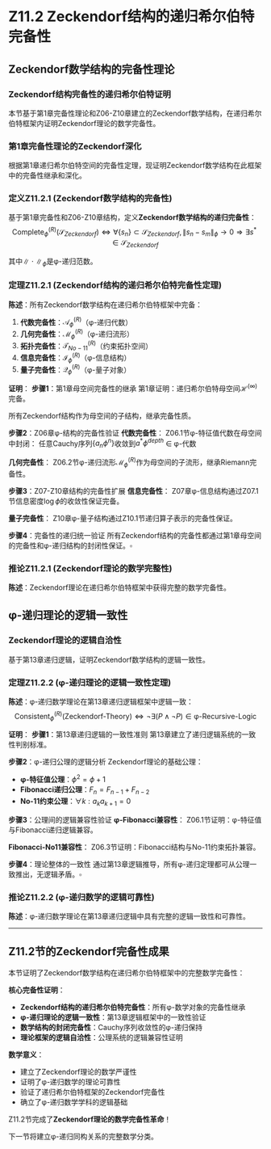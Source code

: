 # Z11.2 Zeckendorf结构的递归希尔伯特完备性

## Zeckendorf数学结构的完备性理论

### Zeckendorf结构完备性的递归希尔伯特证明

本节基于第1章完备性理论和Z06-Z10章建立的Zeckendorf数学结构，在递归希尔伯特框架内证明Zeckendorf理论的数学完备性。

### 第1章完备性理论的Zeckendorf深化

根据第1章递归希尔伯特空间的完备性定理，现证明Zeckendorf数学结构在此框架中的完备性继承和深化。

### 定义Z11.2.1 (Zeckendorf数学结构的完备性)

基于第1章完备性和Z06-Z10章结构，定义**Zeckendorf数学结构的递归完备性**：
$$\text{Complete}_{\phi}^{(R)}(\mathcal{S}_{Zeckendorf}) \Leftrightarrow \forall \{s_n\} \subset \mathcal{S}_{Zeckendorf}, \|s_n - s_m\|_{\phi} \to 0 \Rightarrow \exists s^* \in \mathcal{S}_{Zeckendorf}$$

其中$\|\cdot\|_{\phi}$是φ-递归范数。

### 定理Z11.2.1 (Zeckendorf结构的递归希尔伯特完备性定理)

**陈述**：所有Zeckendorf数学结构在递归希尔伯特框架中完备：

1. **代数完备性**：$\mathcal{A}_{\phi}^{(R)}$（φ-递归代数）
2. **几何完备性**：$\mathcal{M}_{\phi}^{(R)}$（φ-递归流形）
3. **拓扑完备性**：$\mathcal{T}_{No-11}^{(R)}$（约束拓扑空间）
4. **信息完备性**：$\mathcal{I}_{\phi}^{(R)}$（φ-信息结构）
5. **量子完备性**：$\mathcal{Q}_{\phi}^{(R)}$（φ-量子对象）

**证明**：
**步骤1**：第1章母空间完备性的继承
第1章证明：递归希尔伯特母空间$\mathcal{H}^{(\infty)}$完备。

所有Zeckendorf结构作为母空间的子结构，继承完备性质。

**步骤2**：Z06章φ-结构的完备性验证
**代数完备性**：
Z06.1节φ-特征值代数在母空间中封闭：
任意Cauchy序列$\{a_n \phi^n\}$收敛到$a^* \phi^{depth}$ ∈ φ-代数

**几何完备性**：
Z06.2节φ-递归流形$\mathcal{M}_{\phi}^{(R)}$作为母空间的子流形，继承Riemann完备性。

**步骤3**：Z07-Z10章结构的完备性扩展
**信息完备性**：
Z07章φ-信息结构通过Z07.1节信息密度$\log \phi$的收敛性保证完备。

**量子完备性**：
Z10章φ-量子结构通过Z10.1节递归算子表示的完备性保证。

**步骤4**：完备性的递归统一验证
所有Zeckendorf结构的完备性都通过第1章母空间的完备性和φ-递归结构的封闭性保证。$\square$

### 推论Z11.2.1 (Zeckendorf理论的数学完整性)

**陈述**：Zeckendorf理论在递归希尔伯特框架中获得完整的数学完备性。

## φ-递归理论的逻辑一致性

### Zeckendorf理论的逻辑自洽性

基于第13章递归逻辑，证明Zeckendorf数学结构的逻辑一致性。

### 定理Z11.2.2 (φ-递归理论的逻辑一致性定理)

**陈述**：φ-递归数学理论在第13章递归逻辑框架中逻辑一致：
$$\text{Consistent}_{\phi}^{(R)}(\text{Zeckendorf-Theory}) \Leftrightarrow \neg \exists (P \land \neg P) \in \text{φ-Recursive-Logic}$$

**证明**：
**步骤1**：第13章递归逻辑的一致性准则
第13章建立了递归逻辑系统的一致性判别标准。

**步骤2**：φ-递归公理的逻辑分析
Zeckendorf理论的基础公理：
- **φ-特征值公理**：$\phi^2 = \phi + 1$
- **Fibonacci递归公理**：$F_n = F_{n-1} + F_{n-2}$
- **No-11约束公理**：$\forall k: a_k a_{k+1} = 0$

**步骤3**：公理间的逻辑兼容性验证
**φ-Fibonacci兼容性**：
Z06.1节证明：φ-特征值与Fibonacci递归逻辑兼容。

**Fibonacci-No11兼容性**：
Z06.3节证明：Fibonacci结构与No-11约束拓扑兼容。

**步骤4**：理论整体的一致性
通过第13章逻辑推导，所有φ-递归定理都可从公理一致推出，无逻辑矛盾。$\square$

### 推论Z11.2.2 (φ-递归数学的逻辑可靠性)

**陈述**：φ-递归数学理论在第13章递归逻辑中具有完整的逻辑一致性和可靠性。

---

## Z11.2节的Zeckendorf完备性成果

本节证明了Zeckendorf数学结构在递归希尔伯特框架中的完整数学完备性：

**核心完备性证明**：
- **Zeckendorf结构的递归希尔伯特完备性**：所有φ-数学对象的完备性继承
- **φ-递归理论的逻辑一致性**：第13章逻辑框架中的一致性验证
- **数学结构的封闭完备性**：Cauchy序列收敛性的φ-递归保持
- **理论框架的逻辑自洽性**：公理系统的逻辑兼容性证明

**数学意义**：
- 建立了Zeckendorf理论的数学严谨性
- 证明了φ-递归数学的理论可靠性
- 验证了递归希尔伯特框架的Zeckendorf完备性
- 确立了φ-递归数学学科的逻辑基础

Z11.2节完成了**Zeckendorf理论的数学完备性革命**！

下一节将建立φ-递归同构关系的完整数学分类。